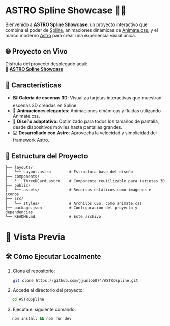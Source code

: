 # ASTRO Spline Showcase 🎨✨

Bienvenido a **ASTRO Spline Showcase**, un proyecto interactivo que combina el poder de [Spline](https://spline.design/), animaciones dinámicas de [Animate.css](https://animate.style/), y el marco moderno [Astro](https://astro.build/) para crear una experiencia visual única.

## 🌐 Proyecto en Vivo

Disfruta del proyecto desplegado aquí:  
🔗 **[ASTRO Spline Showcase](https://astr-ospline.vercel.app/)**

## 🚀 Características

- 🖼️ **Galería de escenas 3D**: Visualiza tarjetas interactivas que muestran escenas 3D creadas en Spline.
- 🎥 **Animaciones elegantes**: Animaciones dinámicas y fluidas utilizando Animate.css.
- 🌟 **Diseño adaptativo**: Optimizado para todos los tamaños de pantalla, desde dispositivos móviles hasta pantallas grandes.
- 💻 **Desarrollado con Astro**: Aprovecha la velocidad y simplicidad del framework Astro.

## 📂 Estructura del Proyecto

```plaintext
├── layouts/
│   └── Layout.astro        # Estructura base del diseño
├── components/
│   └── ThreeDCard.astro    # Componente reutilizable para tarjetas 3D
├── public/
│   └── assets/             # Recursos estáticos como imágenes e íconos
├── src/
│   └── styles/             # Archivos CSS, como animate.css
├── package.json            # Configuración del proyecto y dependencias
└── README.md               # Este archivo
   ```
# 📸 Vista Previa

## 🛠️ Cómo Ejecutar Localmente

1. Clona el repositorio:  
   ```bash
   git clone https://github.com/jjunlob074/ASTROspline.git
   ```

2. Accede al directorio del proyecto: 
```bash
   cd ASTROSpline
   ```

3. Ejecuta el siguiente comando: 
```bash
   npm install && npm run dev
   ```


